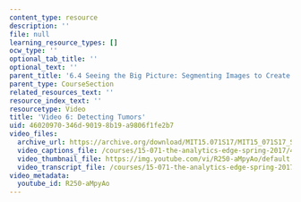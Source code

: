 ```yaml
---
content_type: resource
description: ''
file: null
learning_resource_types: []
ocw_type: ''
optional_tab_title: ''
optional_text: ''
parent_title: '6.4 Seeing the Big Picture: Segmenting Images to Create Data  (Recitation)'
parent_type: CourseSection
related_resources_text: ''
resource_index_text: ''
resourcetype: Video
title: 'Video 6: Detecting Tumors'
uid: 46020970-346d-9019-8b19-a9806f1fe2b7
video_files:
  archive_url: https://archive.org/download/MIT15.071S17/MIT15_071S17_Session_6.4.08_300k.mp4
  video_captions_file: /courses/15-071-the-analytics-edge-spring-2017/4d55af17a74d595985a7aa1f4f83c403_R250-aMpyAo.vtt
  video_thumbnail_file: https://img.youtube.com/vi/R250-aMpyAo/default.jpg
  video_transcript_file: /courses/15-071-the-analytics-edge-spring-2017/eebfb3cf4bce3b35f4a3fed6cf96aa81_R250-aMpyAo.pdf
video_metadata:
  youtube_id: R250-aMpyAo
---
```

